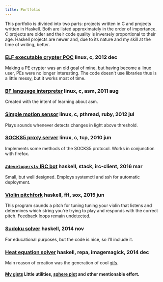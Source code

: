 ```yaml
---
title: Portfolio
---
```

<div id='code'>
This portfolio is divided into two parts: projects written in C and projects written in Haskell.
Both are listed approximately in the order of importance.
C projects are older and their code quality is inversely proportional to their age.
Haskell projects are newer and, due to its nature and my skill at the time of writing, better.

<div class='sep'></div>

### [ELF executable crypter POC](https://github.com/siers/stoical) linux, c, 2012 dec
Making a PE crypter was an old goal of mine, but having become a linux user,
PEs were no longer interesting. The code doesn't use libraries thus is a little messy,
but it works most of time.

### [BF language interpreter](https://github.com/siers/bf) linux, c, asm, 2011 aug
Created with the intent of learning about asm.

### [Simple motion sensor](https://github.com/siers/voculus) linux, c, pthread, ruby, 2012 jul
Plays sounds whenever detects changes in light above threshold.

### [SOCKS5 proxy server](https://github.com/siers/ss5) linux, c, tcp, 2010 jun
Implements some methods of the SOCKS5 protocol. Works in conjunction with firefox.

<div class='sep'></div>

### [`#developerslv` IRC bot](https://github.com/siers/zn) haskell, stack, irc-client, 2016 mar
Small, but well designed. Employs systemctl and ssh for automatic deployment.

### [Violin pitchfork](https://github.com/siers/violin-pitchfork) haskell, fft, sox, 2015 jun
This program sounds a pitch for tuning tuning your violin
that listens and determines which string you're trying to play and
responds with the correct pitch. Feedback loops remain undetected.

### [Sudoku solver](https://github.com/siers/sudoku-solver) haskell, 2014 nov
For educational purposes, but the code is nice, so I'll include it.

### [Heat equation solver](https://github.com/siers/parabolic-pde#pretty-pictures) haskell, repa, imagemagick, 2014 dec
Main reason of creation was the generation of cool [gifs](https://github.com/siers/parabolic-pde#pretty-pictures).

<div class='sep'></div>

#### [My gists](https://gist.github.com/siers) Little utilities, [sphere plot](https://gist.github.com/siers/1923564ca206c1b36f47) and other mentionable effort.

</div>
